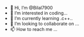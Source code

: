 - 👋 Hi, I’m @Bilal7900
- 👀 I’m interested in coding...
- 🌱 I’m currently learning .c++..
- 💞️ I’m looking to collaborate on ...
- 📫 How to reach me ...

<!---
Bilal7900/Bilal7900 is a ✨ special ✨ repository because its `README.md` (this file) appears on your GitHub profile.
You can click the Preview link to take a look at your changes.
--->

